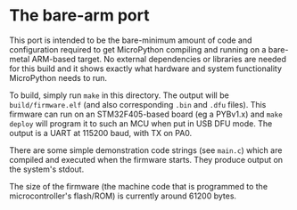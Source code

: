 The bare-arm port
=================

This port is intended to be the bare-minimum amount of code and configuration
required to get MicroPython compiling and running on a bare-metal ARM-based
target.  No external dependencies or libraries are needed for this build and
it shows exactly what hardware and system functionality MicroPython needs to
run.

To build, simply run `make` in this directory.  The output will be
`build/firmware.elf` (and also corresponding `.bin` and `.dfu` files).  This
firmware can run on an STM32F405-based board (eg a PYBv1.x) and `make deploy`
will program it to such an MCU when put in USB DFU mode.  The output is a UART
at 115200 baud, with TX on PA0.

There are some simple demonstration code strings (see `main.c`) which are
compiled and executed when the firmware starts.  They produce output on the
system's stdout.

The size of the firmware (the machine code that is programmed to the
microcontroller's flash/ROM) is currently around 61200 bytes.
